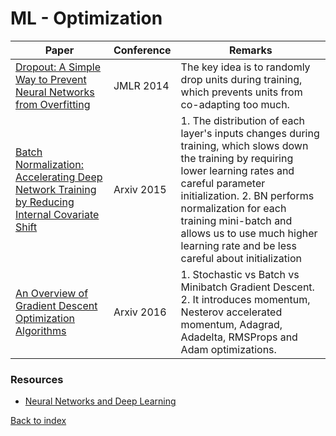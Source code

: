 # ML - Optimization
|Paper|Conference|Remarks
|--|--|--|
|[Dropout: A Simple Way to Prevent Neural Networks from Overfitting](http://jmlr.org/papers/volume15/srivastava14a.old/srivastava14a.pdf)|JMLR 2014|The key idea is to randomly drop units during training, which prevents units from co-adapting too much.|
|[Batch Normalization: Accelerating Deep Network Training by Reducing Internal Covariate Shift](https://arxiv.org/pdf/1502.03167)|Arxiv 2015| 1. The distribution of each layer's inputs changes during training, which slows down the training by requiring lower learning rates and careful parameter initialization. 2. BN performs normalization for each training mini-batch and allows us to use much higher learning rate and be less careful about initialization|
|[An Overview of Gradient Descent Optimization Algorithms](https://pdfs.semanticscholar.org/e2dc/8810671f76927d862e63faa29c401bdec5da.pdf)|Arxiv 2016| 1. Stochastic vs Batch vs Minibatch Gradient Descent. 2. It introduces momentum, Nesterov accelerated momentum, Adagrad, Adadelta, RMSProps and Adam optimizations.|

### Resources
- [Neural Networks and Deep Learning](http://neuralnetworksanddeeplearning.com/)

[Back to index](../README.md)
<!--stackedit_data:
eyJoaXN0b3J5IjpbMTA1MjQ0NDA4MywxNDY5MjQzMDkxLDIwOT
U1MTE3NDhdfQ==
-->